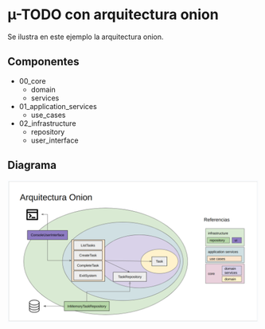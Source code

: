 # µ-TODO con arquitectura onion
Se ilustra en este ejemplo la arquitectura onion.

## Componentes
- 00_core
  - domain
  - services
- 01_application_services
  - use_cases
- 02_infrastructure
  - repository
  - user_interface

## Diagrama

![](onion_architecture.png)
